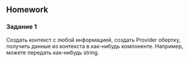 ##  Homework

### Задание 1
Создать контекст с любой информацией, создать Provider обертку, получить данные из контекста в как-нибудь компоненте. 
Например, можете передать как-нибудь string.
